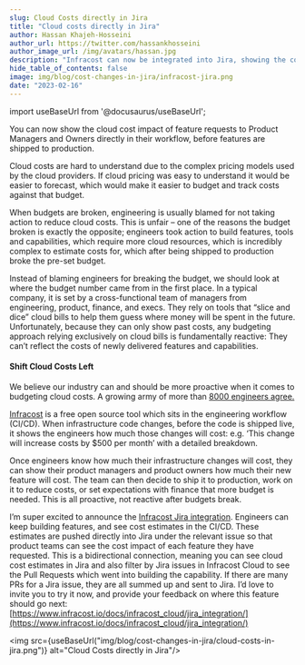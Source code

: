 ```yaml
---
slug: Cloud Costs directly in Jira
title: "Cloud costs directly in Jira"
author: Hassan Khajeh-Hosseini
author_url: https://twitter.com/hassankhosseini
author_image_url: /img/avatars/hassan.jpg
description: "Infracost can now be integrated into Jira, showing the cost impact of feature requests to product managers"
hide_table_of_contents: false
image: img/blog/cost-changes-in-jira/infracost-jira.png
date: "2023-02-16"
---
```


import useBaseUrl from '@docusaurus/useBaseUrl';

You can now show the cloud cost impact of feature requests to Product Managers and Owners directly in their workflow, before features are shipped to production.

<!--truncate-->

Cloud costs are hard to understand due to the complex pricing models used by the cloud providers. If cloud pricing was easy to understand it would be easier to forecast, which would make it easier to budget and track costs against that budget.

When budgets are broken, engineering is usually blamed for not taking action to reduce cloud costs. This is unfair – one of the reasons the budget broken is exactly the opposite; engineers took action to build features, tools and capabilities, which require more cloud resources, which is incredibly complex to estimate costs for, which after being shipped to production broke the pre-set budget.

Instead of blaming engineers for breaking the budget, we should look at where the budget number came from in the first place.  In a typical company, it is set by a cross-functional team of managers from engineering, product, finance, and execs.  They rely on tools that “slice and dice” cloud bills to help them guess where money will be spent in the future. Unfortunately, because they can only show past costs, any budgeting approach relying exclusively on cloud bills is fundamentally reactive: They can’t reflect the costs of newly delivered features and capabilities.

#### Shift Cloud Costs Left

We believe our industry can and should be more proactive when it comes to budgeting cloud costs.  A growing army of more than [8000 engineers agree.](https://github.com/infracost/infracost/stargazers)

[Infracost](https://www.infracost.io/) is a free open source tool which sits in the engineering workflow (CI/CD). When infrastructure code changes, before the code is shipped live, it shows the engineers how much those changes will cost: e.g. ‘This change will increase costs by $500 per month’ with a detailed breakdown.

Once engineers know how much their infrastructure changes will cost, they can show their product managers and product owners how much their new feature will cost. The team can then decide to ship it to production, work on it to reduce costs, or set expectations with finance that more budget is needed. This is all proactive, not reactive after budgets break.

I’m super excited to announce the [Infracost Jira integration](https://www.infracost.io/docs/infracost_cloud/jira_integration/). Engineers can keep building features, and see cost estimates in the CI/CD.  These estimates are pushed directly into Jira under the relevant issue so that product teams can see the cost impact of each feature they have requested. This is a bidirectional connection, meaning you can see cloud cost estimates in Jira and also filter by Jira issues in Infracost Cloud to see the Pull Requests which went into building the capability. If there are many PRs for a Jira issue, they are all summed up and sent to Jira. I’d love to invite you to try it now, and provide your feedback on where this feature should go next: [https://www.infracost.io/docs/infracost_cloud/jira_integration/](https://www.infracost.io/docs/infracost_cloud/jira_integration/)

<img src={useBaseUrl("img/blog/cost-changes-in-jira/cloud-costs-in-jira.png")} alt="Cloud Costs directly in Jira"/>